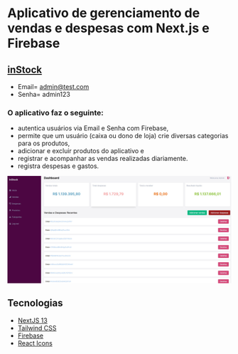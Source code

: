 #  Aplicativo de gerenciamento de vendas e despesas com Next.js e Firebase

## [inStock](https://instock-app-psi.vercel.app)
- Email= admin@test.com
- Senha= admin123

###  O aplicativo faz o seguinte: 
- autentica usuários via Email e Senha com Firebase,
- permite que um usuário (caixa ou dono de loja) crie diversas categorias para os produtos,
- adicionar e excluir produtos do aplicativo e
- registrar e acompanhar as vendas realizadas diariamente.
- registra despesas e gastos.

<img width="1280" alt="Painel de gerenciamento de vendas" src="https://raw.githubusercontent.com/dev-carliin/instock-app/refs/heads/main/public/inStock.jpg">

## Tecnologias
- [NextJS 13](https://nextjs.org/docs)
- [Tailwind CSS](https://tailwindcss.com/)
- [Firebase](https://firebase.google.com)
- [React Icons](https://react-icons.github.io/react-icons)
